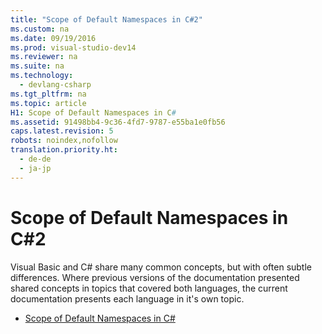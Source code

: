 ```yaml
---
title: "Scope of Default Namespaces in C#2"
ms.custom: na
ms.date: 09/19/2016
ms.prod: visual-studio-dev14
ms.reviewer: na
ms.suite: na
ms.technology: 
  - devlang-csharp
ms.tgt_pltfrm: na
ms.topic: article
H1: Scope of Default Namespaces in C#
ms.assetid: 91498bb4-9c36-4fd7-9787-e55ba1e0fb56
caps.latest.revision: 5
robots: noindex,nofollow
translation.priority.ht: 
  - de-de
  - ja-jp
---
```

# Scope of Default Namespaces in C#2
Visual Basic and C# share many common concepts, but with often subtle differences. Where previous versions of the documentation presented shared concepts in topics that covered both languages, the current documentation presents each language in it's own topic.  
  
-   [Scope of Default Namespaces in C#](../vs140/Scope-of-Default-Namespaces-in-C#1.md)